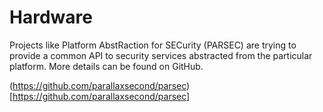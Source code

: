 # Hardware

Projects like Platform AbstRaction for SECurity (PARSEC) are trying to provide a common API to security services abstracted from the particular platform. More details can be found on GitHub.


(https://github.com/parallaxsecond/parsec)[https://github.com/parallaxsecond/parsec]